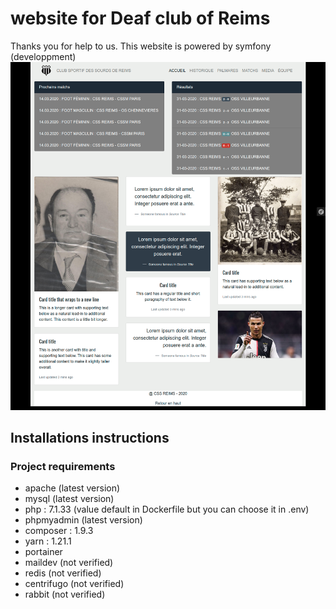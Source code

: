 # website for Deaf club of Reims 
Thanks you for help to us.
This website is powered by symfony (developpment)
![alt text](reims.png?raw=true "Default page")

## Installations instructions
### Project requirements
- apache (latest version)
- mysql (latest version)
- php : 7.1.33 (value default in Dockerfile but you can choose it in .env)
- phpmyadmin (latest version)
- composer : 1.9.3
- yarn : 1.21.1
- portainer
- maildev (not verified)
- redis (not verified)
- centrifugo (not verified)
- rabbit (not verified)